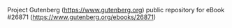 Project Gutenberg (https://www.gutenberg.org) public repository for eBook #26871 (https://www.gutenberg.org/ebooks/26871)
